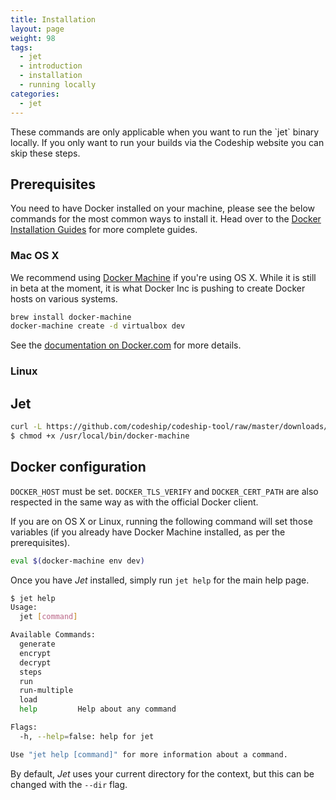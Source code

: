 ```yaml
---
title: Installation
layout: page
weight: 98
tags:
  - jet
  - introduction
  - installation
  - running locally
categories:
  - jet
---
```


<div class="info-block">
These commands are only applicable when you want to run the `jet` binary locally. If you only want to run your builds via the Codeship website you can skip these steps.
</div>


## Prerequisites

You need to have Docker installed on your machine, please see the below commands for the most common ways to install it. Head over to the [Docker Installation Guides](https://docs.docker.com/installation/#installation) for more complete guides.

### Mac OS X

We recommend using [Docker Machine](https://docs.docker.com/machine/) if you're using OS X. While it is still in beta at the moment, it is what Docker Inc is pushing to create Docker hosts on various systems.

```bash
brew install docker-machine
docker-machine create -d virtualbox dev
```

See the [documentation on Docker.com](https://docs.docker.com/machine/) for more details.

### Linux


## Jet

```bash
curl -L https://github.com/codeship/codeship-tool/raw/master/downloads/darwin_amd64/jet > /usr/local/bin/docker-machine
$ chmod +x /usr/local/bin/docker-machine
```

## Docker configuration

`DOCKER_HOST` must be set. `DOCKER_TLS_VERIFY` and `DOCKER_CERT_PATH` are also respected in the same way as with the official Docker client.

If you are on OS X or Linux, running the following command will set those variables (if you already have Docker Machine installed, as per the prerequisites).

```bash
eval $(docker-machine env dev)
```

Once you have _Jet_ installed, simply run `jet help` for the main help page.

```bash
$ jet help
Usage:
  jet [command]

Available Commands:
  generate
  encrypt
  decrypt
  steps
  run
  run-multiple
  load
  help         Help about any command

Flags:
  -h, --help=false: help for jet

Use "jet help [command]" for more information about a command.
```

By default, _Jet_ uses your current directory for the context, but this can be changed with the `--dir` flag.
